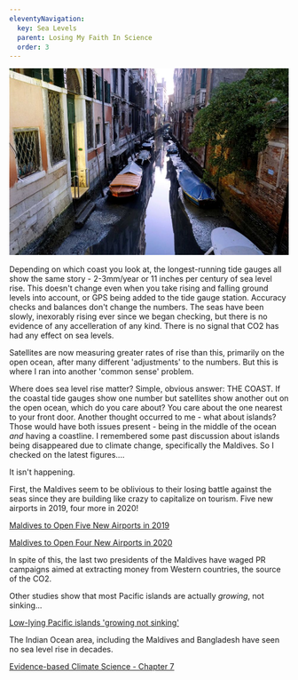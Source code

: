 ```yaml
---
eleventyNavigation:
  key: Sea Levels
  parent: Losing My Faith In Science
  order: 3
---
```

![](/img/sealevel.jpg)

Depending on which coast you look at, the longest-running tide gauges all show the same story - 2-3mm/year or 11 inches per century of sea level rise. This doesn't change even when you take rising and falling ground levels into account, or GPS being added to the tide gauge station. Accuracy checks and balances don't change the numbers. The seas have been slowly, inexorably rising ever since we began checking, but there is no evidence of any accelleration of any kind. There is no signal that CO2 has had any effect on sea levels.

Satellites are now measuring greater rates of rise than this, primarily on the open ocean, after many different 'adjustments' to the numbers. But this is where I ran into another 'common sense' problem.

Where does sea level rise matter? Simple, obvious answer: THE COAST. If the coastal tide gauges show one number but satellites show another out on the open ocean, which do you care about? You care about the one nearest to your front door. Another thought occurred to me - what about islands? Those would have both issues present - being in the middle of the ocean *and* having a coastline. I remembered some past discussion about islands being disappeared due to climate change, specifically the Maldives. So I checked on the latest figures....

It isn't happening.

First, the Maldives seem to be oblivious to their losing battle against the seas since they are building like crazy to capitalize on tourism. Five new airports in 2019, four more in 2020!

[Maldives to Open Five New Airports in 2019](https://maldives.net.mv/31166/maldives-to-open-five-new-airports-in-2019/)

[Maldives to Open Four New Airports in 2020](https://maldives.net.mv/35056/maldives-to-open-four-new-airports-in-2020/)

In spite of this, the last two presidents of the Maldives have waged PR campaigns aimed at extracting money from Western countries, the source of the CO2.

Other studies show that most Pacific islands are actually *growing*, not sinking...

[Low-lying Pacific islands 'growing not sinking'](https://www.bbc.com/news/10222679)

The Indian Ocean area, including the Maldives and Bangladesh have seen no sea level rise in decades.

[Evidence-based Climate Science - Chapter 7](http://myweb.wwu.edu/dbunny/pdfs/Evid_Based_Climate_Sci/Ev_Based_Climate_Sci_Chap7.pdf)